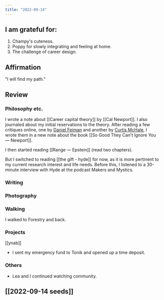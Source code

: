 ```yaml
---
title: "2022-09-14"
---
```

## I am grateful for:
1. Champy's cuteness.
2. Poppy for slowly integrating and feeling at home.
3. The challenge of career design.

## Affirmation

"I will find my path."

## Review
### Philosophy etc.

I wrote a note about [[Career capital theory]] by [[Cal Newport]]. I also journaled about my initial reservations to the theory. After reading a few critiques online, one by [Daniel Feiman](https://www.nyjournalofbooks.com/book-review/so-good-they-cant-ignore-you-why-skills-trump-passion-quest-work-you-love) and another by [Curtis McHale](https://curtismchale.ca/2020/05/08/things-cal-newport-missed-in-so-good-they-cant-ignore-you/), I wrote them in a new note about the book [[So Good They Can't Ignore You — Newport]].

I then started reading [[Range — Epstein]] (read two chapters).

But I switched to reading [[the gift - hyde]] for now, as it is more pertinent to my current research interest and life needs. Before this, I listened to a 30-minute interview with Hyde at the podcast Makers and Mystics.

### Writing

### Photography

### Walking

I walked to Forestry and back.

### Projects

[[ynab]]
- I sent my emergency fund to Tonik and opened up a time deposit.

### Others

- Lea and I continued watching community.

## [[2022-09-14 seeds]]
